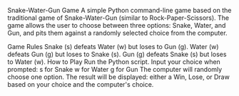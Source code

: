 Snake-Water-Gun Game
A simple Python command-line game based on the traditional game of Snake-Water-Gun (similar to Rock-Paper-Scissors). The game allows the user to choose between three options: Snake, Water, and Gun, and pits them against a randomly selected choice from the computer.

Game Rules
Snake (s) defeats Water (w) but loses to Gun (g).
Water (w) defeats Gun (g) but loses to Snake (s).
Gun (g) defeats Snake (s) but loses to Water (w).
How to Play
Run the Python script.
Input your choice when prompted:
s for Snake
w for Water
g for Gun
The computer will randomly choose one option.
The result will be displayed: either a Win, Lose, or Draw based on your choice and the computer's choice.
